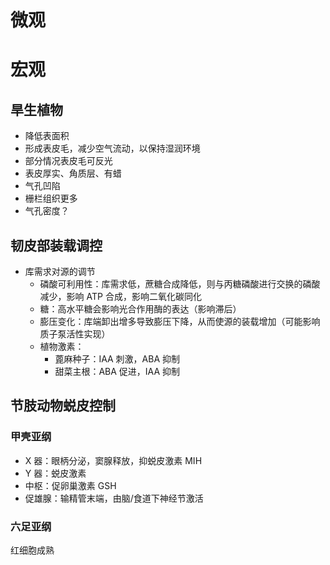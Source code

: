 # 微观
# 宏观
## 旱生植物
- 降低表面积
- 形成表皮毛，减少空气流动，以保持湿润环境
- 部分情况表皮毛可反光
- 表皮厚实、角质层、有蜡
- 气孔凹陷
- 栅栏组织更多
- 气孔密度？
## 韧皮部装载调控
- 库需求对源的调节
	- 磷酸可利用性：库需求低，蔗糖合成降低，则与丙糖磷酸进行交换的磷酸减少，影响 ATP 合成，影响二氧化碳同化
	- 糖：高水平糖会影响光合作用酶的表达（影响滞后）
	- 膨压变化：库端卸出增多导致膨压下降，从而使源的装载增加（可能影响质子泵活性实现）
	- 植物激素：
		- 蓖麻种子：IAA 刺激，ABA 抑制
		- 甜菜主根：ABA 促进，IAA 抑制
## 节肢动物蜕皮控制
### 甲壳亚纲
- X 器：眼柄分泌，窦腺释放，抑蜕皮激素 MIH
- Y 器：蜕皮激素
- 中枢：促卵巢激素 GSH
- 促雄腺：输精管末端，由脑/食道下神经节激活
### 六足亚纲

红细胞成熟
